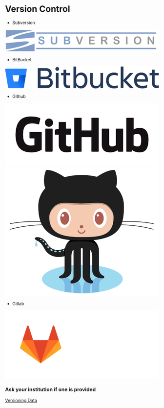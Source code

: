 # Version Control

* Subversion

![Subversion](/figs/Subversion.png)
* BitBucket

![BitBucket](/figs/Bitbucket.png)
* Github

![Github](/figs/GitHub.png)  ![Octocat](/figs/Octocat.png)
* Gitlab

![Gitlab](/figs/gitlab.png)

### Ask your institution if one is provided

[Versioning Data](versiondata.md)
